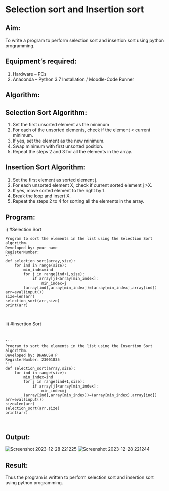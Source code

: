 # Selection sort and Insertion sort
## Aim:
To write a program to perform selection sort and insertion sort using python programming.
## Equipment’s required:
1.	Hardware – PCs
2.	Anaconda – Python 3.7 Installation / Moodle-Code Runner
## Algorithm:
## Selection Sort Algorithm:
1.	Set the first unsorted element as the minimum
2.	For each of the unsorted elements, check if the element < current minimum.
3.	If yes, set the element as the new minimum.
4.	Swap minimum with first unsorted position.
5.	Repeat the steps 2 and 3 for all the elements in the array.
## Insertion Sort Algorithm:
1.	Set the first element as sorted element j.
2.	For each unsorted element X, check if current sorted element j >X.
3.	If yes, move sorted element to the right by 1.
4.	Break the loop and insert X.
5.	Repeat the steps 2 to 4 for sorting all the elements in the array.
## Program:
i)	#Selection Sort
```
Program to sort the elements in the list using the Selection Sort algorithm.
Developed by: your name
RegisterNumber: 
'''
def selection_sort(array,size):
    for ind in range(size):
        min_index=ind
        for j in range(ind+1,size):
            if array[j]<array[min_index]:
                min_index=j
        (array[ind],array[min_index])=(array[min_index],array[ind])
arr=eval(input())
size=len(arr)
selection_sort(arr,size)
print(arr)



```
ii)	#Insertion Sort
```


''' 
Program to sort the elements in the list using the Insertion Sort algorithm.
Developed by: DHANUSH P
RegisterNumber: 23001835
'''
def selection_sort(array,size):
    for ind in range(size):
        min_index=ind
        for j in range(ind+1,size):
            if array[j]<array[min_index]:
                min_index=j
        (array[ind],array[min_index])=(array[min_index],array[ind])
arr=eval(input())
size=len(arr)
selection_sort(arr,size)
print(arr)



```

## Output:

![Screenshot 2023-12-28 221225](https://github.com/Dhanush0143/Sorting-Algorithm/assets/139841924/6eca5bb0-4cd7-4b34-9f3b-a48767ca6103)
![Screenshot 2023-12-28 221244](https://github.com/Dhanush0143/Sorting-Algorithm/assets/139841924/b181fa51-3637-4292-bf04-707b432070dc)




## Result:
Thus the program is written to perform selection sort and insertion sort using python programming.

